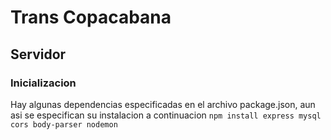 # Trans Copacabana
## Servidor
### Inicializacion
Hay algunas dependencias especificadas en el archivo package.json, aun asi se especifican su instalacion a continuacion
`npm install express mysql cors body-parser nodemon`

